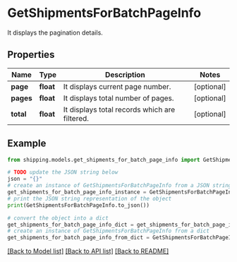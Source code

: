 # GetShipmentsForBatchPageInfo

It displays the pagination details.

## Properties

Name | Type | Description | Notes
------------ | ------------- | ------------- | -------------
**page** | **float** | It displays current page number. | [optional] 
**pages** | **float** | It displays total number of pages. | [optional] 
**total** | **float** | It displays total records which are filtered. | [optional] 

## Example

```python
from shipping.models.get_shipments_for_batch_page_info import GetShipmentsForBatchPageInfo

# TODO update the JSON string below
json = "{}"
# create an instance of GetShipmentsForBatchPageInfo from a JSON string
get_shipments_for_batch_page_info_instance = GetShipmentsForBatchPageInfo.from_json(json)
# print the JSON string representation of the object
print(GetShipmentsForBatchPageInfo.to_json())

# convert the object into a dict
get_shipments_for_batch_page_info_dict = get_shipments_for_batch_page_info_instance.to_dict()
# create an instance of GetShipmentsForBatchPageInfo from a dict
get_shipments_for_batch_page_info_from_dict = GetShipmentsForBatchPageInfo.from_dict(get_shipments_for_batch_page_info_dict)
```
[[Back to Model list]](../README.md#documentation-for-models) [[Back to API list]](../README.md#documentation-for-api-endpoints) [[Back to README]](../README.md)


